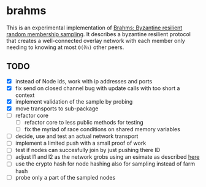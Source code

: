 # brahms
This is an experimental implementation of [Brahms: Byzantine resilient random membership sampling](https://www.cs.technion.ac.il/~gabik/publications/Brahms-COMNET.pdf). It describes a byzantine resilient protocol that creates a well-connected overlay network with each member only needing to knowing at most `O(∛n)` other peers.

## TODO
- [x] instead of Node ids, work with ip addresses and ports
- [x] fix send on closed channel bug with update calls with too short a context
- [x] implement validation of the sample by probing
- [x] move transports to sub-package
- [ ] refactor core
  - [ ] refactor core to less public methods for testing
  - [ ] fix the myriad of race conditions on shared memory variables
- [ ] decide, use and test an actual network transport
- [ ] implement a limited push with a small proof of work
- [ ] test if nodes can succesfully join by just pushing there ID
- [ ] adjust l1 and l2 as the network grobs using an esimate as described [here](https://research.neustar.biz/2012/07/09/sketch-of-the-day-k-minimum-values/)
- [ ] use the crypto hash for node hashing also for sampling instead of farm hash
- [ ] probe only a part of the sampled nodes
